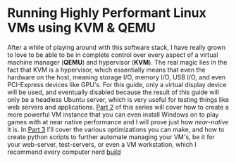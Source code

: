 # Running Highly Performant Linux VMs using KVM & QEMU
After a while of playing around with this software stack, I have really grown to love to be able to be in complete control over every aspect of a virtual machine manager (**QEMU**) and hypervisor (**KVM**). The real magic lies in the fact that KVM is a hypervisor, which essentially means that even the hardware on the host, meaning storage I/O, memory I/O, USB I/O, and even PCI-Express devices like GPU's. For this guide, only a virtual display device will be used, and eventually disabled because the result of this guide will only be a headless Ubuntu server, which is very useful for testing things like web servers and applications. [Part 2]() of this series will cover how to create a more powerful VM instance that you can even install Windows on to play games with at near native performance and I will prove just how *near-native* it is. In [Part 3]() I'll cover the various optimizations you can make, and how to create python scripts to further automate managing your VM's, be it for your web-server, test-servers, or even a VM workstation, which I recommend every computer nerd [build]()
